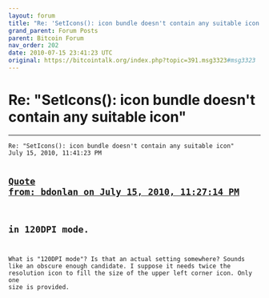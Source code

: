 ```yaml
---
layout: forum
title: "Re: 'SetIcons(): icon bundle doesn't contain any suitable icon'"
grand_parent: Forum Posts
parent: Bitcoin Forum
nav_order: 202
date: 2010-07-15 23:41:23 UTC
original: https://bitcointalk.org/index.php?topic=391.msg3323#msg3323
---
```


# Re: "SetIcons(): icon bundle doesn't contain any suitable icon"
---

<div class="language-plaintext highlighter-rouge"><div class="highlight"><pre class="highlight">
<code>Re: "SetIcons(): icon bundle doesn't contain any suitable icon"
July 15, 2010, 11:41:23 PM

<a href="https://bitcointalk.org/index.php?topic=391.msg3320#msg3320">Quote from: bdonlan on July 15, 2010, 11:27:14 PM</a>
-------------
in 120DPI mode.
-------------
What is "120DPI mode"?  Is that an actual setting somewhere?  Sounds like an obscure enough candidate.  I suppose it needs twice the resolution icon to fill the size of the upper left corner icon.  Only one size is provided.</code></pre></div></div>
